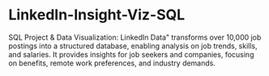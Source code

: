 # LinkedIn-Insight-Viz-SQL
SQL Project &amp; Data Visualization: LinkedIn Data" transforms over 10,000 job postings into a structured database, enabling analysis on job trends, skills, and salaries. It provides insights for job seekers and companies, focusing on benefits, remote work preferences, and industry demands.
